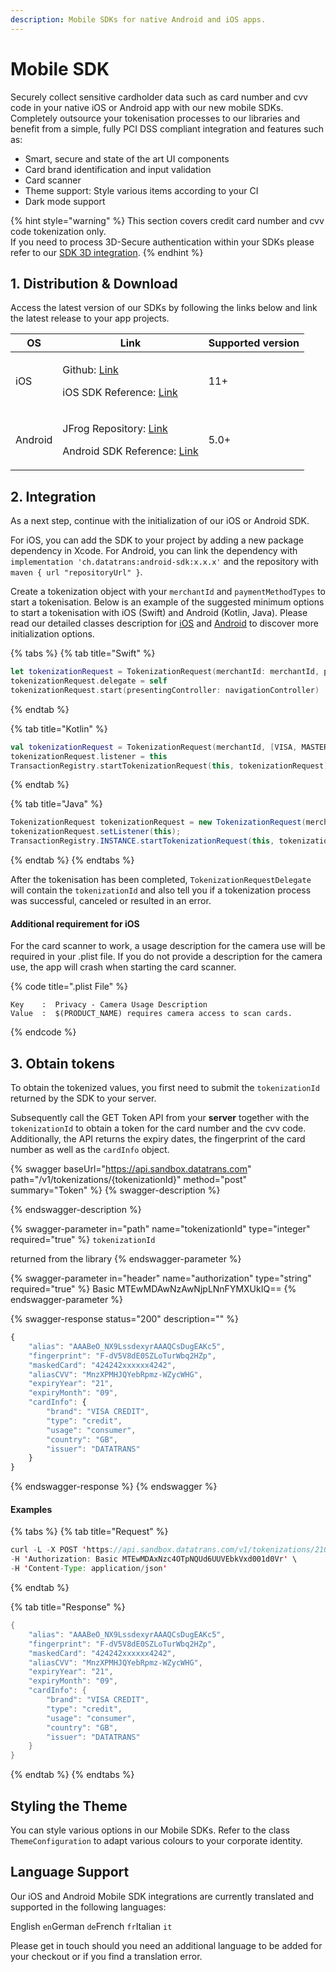```yaml
---
description: Mobile SDKs for native Android and iOS apps.
---
```


# Mobile SDK

Securely collect sensitive cardholder data such as card number and cvv code in your native iOS or Android app with our new mobile SDKs. Completely outsource your tokenisation processes to our libraries and benefit from a simple, fully PCI DSS compliant integration and features such as:

* Smart, secure and state of the art UI components
* Card brand identification and input validation
* Card scanner
* Theme support: Style various items according to your CI
* Dark mode support

{% hint style="warning" %}
This section covers credit card number and cvv code tokenization only.\
If you need to process 3D-Secure authentication within your SDKs please refer to our [SDK 3D integration](../3d-secure-v2/authentication-only/mobile-sdk-3d.md).
{% endhint %}

## 1. Distribution & Download

Access the latest version of our SDKs by following the links below and link the latest release to your app projects.

| **OS**  | **Link**                                                                                                                                                                                                                                                              | **Supported version** |
| ------- | --------------------------------------------------------------------------------------------------------------------------------------------------------------------------------------------------------------------------------------------------------------------- | --------------------- |
| iOS     | <p>Github: <a href="https://github.com/datatrans/ios-sdk">Link</a></p><p>iOS SDK Reference: <a href="https://datatrans.github.io/ios-sdk/Classes/TokenizationRequest.html">Link</a></p>                                                                               | 11+                   |
| Android | <p>JFrog Repository: <a href="https://datatrans.jfrog.io/artifactory/mobile-sdk">Link</a></p><p>Android SDK Reference: <a href="https://datatrans.github.io/android-sdk/-datatrans%20-android%20-s-d-k/ch.datatrans.payment.api.tokenization/index.html">Link</a></p> | 5.0+                  |

## 2. Integration

As a next step, continue with the initialization of our iOS or Android SDK.

For iOS, you can add the SDK to your project by adding a new package dependency in Xcode. For Android, you can link the dependency with `implementation 'ch.datatrans:android-sdk:x.x.x'` and the repository with `maven { url "repositoryUrl" }`.

Create a tokenization object with your `merchantId` and `paymentMethodTypes` to start a tokenisation. Below is an example of the suggested minimum options to start a tokenisation with iOS (Swift) and Android (Kotlin, Java). Please read our detailed classes description for [iOS](https://datatrans.github.io/ios-sdk/Classes/TokenizationRequest.html) and [Android](https://datatrans.github.io/android-sdk/-datatrans%20-android%20-s-d-k/ch.datatrans.payment.api.tokenization/index.html) to discover more initialization options.

{% tabs %}
{% tab title="Swift" %}
```swift
let tokenizationRequest = TokenizationRequest(merchantId: merchantId, paymentMethodTypes: [.Visa, .MasterCard]) 
tokenizationRequest.delegate = self
tokenizationRequest.start(presentingController: navigationController)
```
{% endtab %}

{% tab title="Kotlin" %}
```kotlin
val tokenizationRequest = TokenizationRequest(merchantId, [VISA, MASTER_CARD])
tokenizationRequest.listener = this
TransactionRegistry.startTokenizationRequest(this, tokenizationRequest)
```
{% endtab %}

{% tab title="Java" %}
```java
TokenizationRequest tokenizationRequest = new TokenizationRequest(merchantId, [VISA, MASTER_CARD]);
tokenizationRequest.setListener(this);
TransactionRegistry.INSTANCE.startTokenizationRequest(this, tokenizationRequest);
```
{% endtab %}
{% endtabs %}

After the tokenisation has been completed, `TokenizationRequestDelegate` will contain the `tokenizationId` and also tell you if a tokenization process was successful, canceled or resulted in an error.

#### Additional requirement for iOS

For the card scanner to work, a usage description for the camera use will be required in your .plist file. If you do not provide a description for the camera use, the app will crash when starting the card scanner.

{% code title=".plist File" %}
```markup
Key    :  Privacy - Camera Usage Description   
Value  :  $(PRODUCT_NAME) requires camera access to scan cards.
```
{% endcode %}

## 3. Obtain tokens

To obtain the tokenized values, you first need to submit the `tokenizationId` returned by the SDK to your server.

Subsequently call the GET Token API from your **server** together with the `tokenizationId` to obtain a token for the card number and the cvv code. Additionally, the API returns the expiry dates, the fingerprint of the card number as well as the `cardInfo` object.

{% swagger baseUrl="https://api.sandbox.datatrans.com" path="/v1/tokenizations/{tokenizationId}" method="post" summary="Token" %}
{% swagger-description %}

{% endswagger-description %}

{% swagger-parameter in="path" name="tokenizationId" type="integer" required="true" %}
`tokenizationId`

returned from the library
{% endswagger-parameter %}

{% swagger-parameter in="header" name="authorization" type="string" required="true" %}
Basic MTEwMDAwNzAwNjpLNnFYMXUkIQ==
{% endswagger-parameter %}

{% swagger-response status="200" description="" %}
```javascript
{
    "alias": "AAABeO_NX9LssdexyrAAAQCsDugEAKc5",
    "fingerprint": "F-dV5V8dE0SZLoTurWbq2HZp",
    "maskedCard": "424242xxxxxx4242",
    "aliasCVV": "MnzXPMHJQYebRpmz-WZycWHG",
    "expiryYear": "21",
    "expiryMonth": "09",
    "cardInfo": {
        "brand": "VISA CREDIT",
        "type": "credit",
        "usage": "consumer",
        "country": "GB",
        "issuer": "DATATRANS"
    }
}
```
{% endswagger-response %}
{% endswagger %}

#### Examples

{% tabs %}
{% tab title="Request" %}
```java
curl -L -X POST 'https://api.sandbox.datatrans.com/v1/tokenizations/210329160815401747' \
-H 'Authorization: Basic MTEwMDAxNzc4OTpNQUd6UUVEbkVxd001d0Vr' \
-H 'Content-Type: application/json'
```
{% endtab %}

{% tab title="Response" %}
```java
{
    "alias": "AAABeO_NX9LssdexyrAAAQCsDugEAKc5",
    "fingerprint": "F-dV5V8dE0SZLoTurWbq2HZp",
    "maskedCard": "424242xxxxxx4242",
    "aliasCVV": "MnzXPMHJQYebRpmz-WZycWHG",
    "expiryYear": "21",
    "expiryMonth": "09",
    "cardInfo": {
        "brand": "VISA CREDIT",
        "type": "credit",
        "usage": "consumer",
        "country": "GB",
        "issuer": "DATATRANS"
    }
}
```
{% endtab %}
{% endtabs %}

## Styling the Theme

You can style various options in our Mobile SDKs. Refer to the class `ThemeConfiguration` to adapt various colours to your corporate identity.

## Language Support

Our iOS and Android Mobile SDK integrations are currently translated and supported in the following languages:

English `en`German `de`French `fr`Italian `it`

Please get in touch should you need an additional language to be added for your checkout or if you find a translation error.
